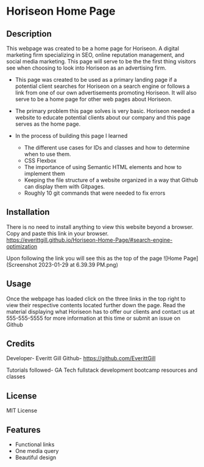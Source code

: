 
# Horiseon Home Page

## Description


This webpage was created to be a home page for Horiseon. A digital marketing firm specializing in SEO, online reputation management, and social media marketing. This page will serve to be the the first thing visitors see when choosing to look into Horiseon as an advertising firm.



- This page was created to be used as a primary landing page if a potential client searches for Horiseon on a search engine or follows a link from one of our own advertisements promoting Horiseon. It will also serve to be a home page for other web pages about Horiseon.

- The primary problem this page solves is very basic. Horiseon needed a website to educate potential clients about our company and this page serves as the home page.

- In the process of building this page I learned 
    - The different use cases for IDs and classes and how to determine when to use them. 
    - CSS Flexbox
    - The importance of using Semantic HTML elements and how to implement them
    - Keeping the file structure of a website organized in a way that Github can display them with Gitpages.
    - Roughly 10 git commands that were needed to fix errors 



## Installation

There is no need to install anything to view this website beyond a browser. Copy and paste this link in your browser.  https://everittgill.github.io/Horiseon-Home-Page/#search-engine-optimization


Upon following the link you will see this as the top of the page
    ![Home Page](Screenshot 2023-01-29 at 6.39.39 PM.png)

## Usage


Once the webpage has loaded click on the three links in the top right to view their respective contents located further down the page. Read the material displaying what Horiseon has to offer our clients and contact us at 555-555-5555 for more information at this time or submit an issue on Github

## Credits

Developer- Everitt Gill
    Github- https://github.com/EverittGill

Tutorials followed- GA Tech fullstack development bootcamp resources and classes

## License

MIT License


## Features

- Functional links
- One media query
- Beautiful design

